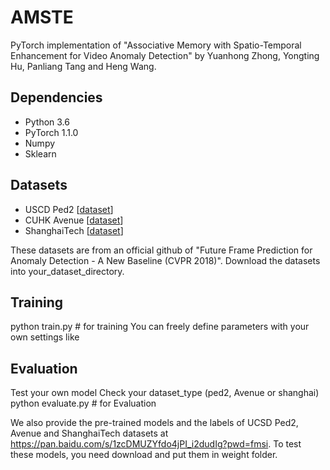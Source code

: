 # AMSTE
PyTorch implementation of "Associative Memory with Spatio-Temporal Enhancement for Video Anomaly Detection"  by Yuanhong Zhong, Yongting Hu, Panliang Tang and Heng Wang.


## Dependencies
* Python 3.6
* PyTorch 1.1.0
* Numpy
* Sklearn

## Datasets
* USCD Ped2 [[dataset](https://github.com/StevenLiuWen/ano_pred_cvpr2018)]
* CUHK Avenue [[dataset](https://github.com/StevenLiuWen/ano_pred_cvpr2018)]
* ShanghaiTech [[dataset](https://github.com/StevenLiuWen/ano_pred_cvpr2018)]

These datasets are from an official github of "Future Frame Prediction for Anomaly Detection - A New Baseline (CVPR 2018)".
Download the datasets into your_dataset_directory.

## Training
python train.py # for training
You can freely define parameters with your own settings like

## Evaluation
Test your own model
Check your dataset_type (ped2, Avenue or shanghai)
python evaluate.py   # for Evaluation

We also provide the pre-trained models and the labels of UCSD Ped2, Avenue and ShanghaiTech datasets at https://pan.baidu.com/s/1zcDMUZYfdo4jPI_i2dudIg?pwd=fmsi. To test these models, you need download and put them in weight folder.

